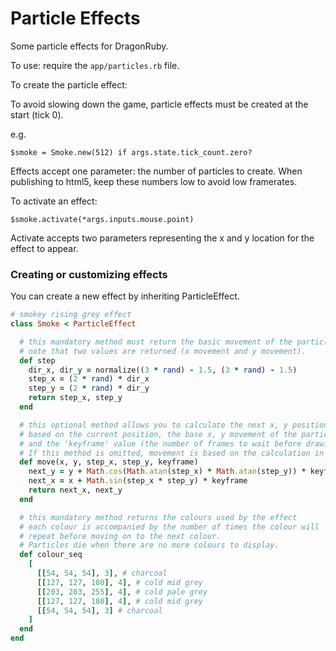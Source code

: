 # Particle Effects
Some particle effects for DragonRuby.

To use: require the `app/particles.rb` file.

To create the particle effect:

To avoid slowing down the game, particle effects must be created at the start (tick 0).

e.g.

```$smoke = Smoke.new(512) if args.state.tick_count.zero?```

Effects accept one parameter: the number of particles to create. When publishing to html5, keep these numbers low to avoid low framerates.

To activate an effect:

```$smoke.activate(*args.inputs.mouse.point)```

Activate accepts two parameters representing the x and y location for the effect to appear.

### Creating or customizing effects

You can create a new effect by inheriting ParticleEffect.

```ruby
# smokey rising grey effect
class Smoke < ParticleEffect

  # this mandatory method must return the basic movement of the particle.
  # note that two values are returned (x movement and y movement).
  def step
    dir_x, dir_y = normalize((3 * rand) - 1.5, (3 * rand) - 1.5)
    step_x = (2 * rand) * dir_x
    step_y = (2 * rand) * dir_y
    return step_x, step_y
  end

  # this optional method allows you to calculate the next x, y position of the particle
  # based on the current position, the base x, y movement of the particle
  # and the 'keyframe' value (the number of frames to wait before drawing).
  # If this method is omitted, movement is based on the calculation in the step method
  def move(x, y, step_x, step_y, keyframe)
    next_y = y + Math.cos(Math.atan(step_x) * Math.atan(step_y)) * keyframe * 2
    next_x = x + Math.sin(step_x * step_y) * keyframe
    return next_x, next_y
  end

  # this mandatory method returns the colours used by the effect
  # each colour is accompanied by the number of times the colour will
  # repeat before moving on to the next colour.
  # Particles die when there are no more colours to display.
  def colour_seq
    [
      [[54, 54, 54], 3], # charcoal
      [[127, 127, 180], 4], # cold mid grey
      [[203, 203, 255], 4], # cold pale grey
      [[127, 127, 180], 4], # cold mid grey
      [[54, 54, 54], 3] # charcoal
    ]
  end
end
```
